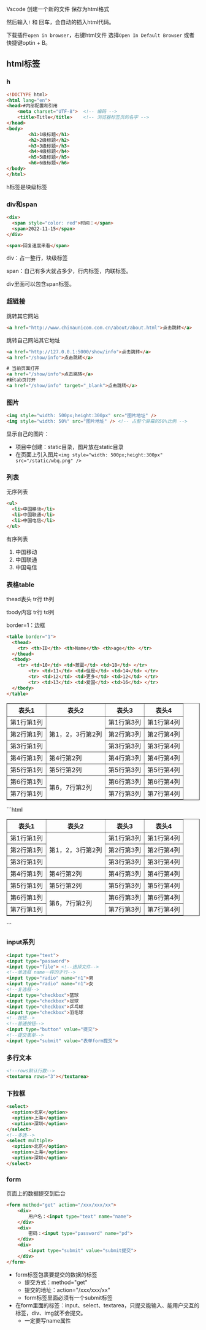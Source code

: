Vscode 创建一个新的文件 保存为html格式

然后输入`!` 和 回车，会自动的插入html代码。

下载插件`open in browser`，右键html文件 选择`Open In Default Browser` 或者快捷键optin + B。

## html标签

### h

```html
<!DOCTYPE html>
<html lang="en">
<head>#内部配置和引用
    <meta charset="UTF-8">	<!-- 编码 -->
    <title>Title</title>	<!-- 浏览器标签页的名字 -->
</head>
<body>
		<h1>1级标题</h1>
		<h2>2级标题</h2>
		<h3>3级标题</h3>
		<h4>4级标题</h4>
		<h5>5级标题</h5>
		<h6>6级标题</h6>
</body>
</html>
```

h标签是块级标签

### div和span

```html
<div>
  <span style="color: red">时间：</span>
  <span>2022-11-15</span>
</div>

<span>回复速度来看</span>
```

div：占一整行，块级标签

span：自己有多大就占多少，行内标签，内联标签。

div里面可以包含span标签。

### 超链接

跳转其它网站

```html
<a href="http://www.chinaunicom.com.cn/about/about.html">点击跳转</a>
```

跳转自己网站其它地址

```html
<a href="http://127.0.0.1:5000/show/info">点击跳转</a>
<a href="/show/info">点击跳转</a>
```

```html
# 当前页面打开
<a href="/show/info">点击跳转</a>
#新tab页打开
<a href="/show/info" target="_blank">点击跳转</a>
```

### 图片

```html
<img style="width: 500px;height:300px" src="图片地址" />
<img style="width: 50%" src="图片地址" /> <!-- 占整个屏幕的50%比例 -->
```

显示自己的图片：

- 项目中创建：static目录，图片放在static目录
- 在页面上引入图片`<img style="width: 500px;height:300px" src="/static/wbq.png" />`

### 列表

无序列表

```html
<ul>
  <li>中国移动</li>
  <li>中国联通</li>
  <li>中国电信</li>
</ul>
```

有序列表

<ol>
  <li>中国移动</li>
  <li>中国联通</li>
  <li>中国电信</li>
</ol>

### 表格table

thead表头 tr行 th列

tbody内容 tr行 td列

border=1：边框

```html
<table border="1">
  <thead>
    <tr> <th>ID</th> <th>Name</th> <th>age</th> </tr>
  </thead>
  <tbody>
    <tr> <td>10</td> <td>蒸蛋</td> <td>18</td> </tr>
        <tr> <td>11</td> <td>但是</td> <td>14</td> </tr>
        <tr> <td>12</td> <td>更多</td> <td>12</td> </tr>
        <tr> <td>13</td> <td>爱国</td> <td>16</td> </tr>
  </tbody>
</table>
```

<table border> 
  <tr><th>表头1</th><th>表头2</th><th>表头3</th><th>表头4</th></tr>
  <tr><td>第1行第1列</td><td rowspan=3>第1，2，3行第2列</td><td>第1行第3列</td><td>第1行第4列</td></tr>
  <tr><td>第2行第1列</td><td>第2行第3列</td><td>第2行第4列</td></tr>
  <tr><td>第3行第1列</td><td>第3行第3列</td><td>第3行第4列</td></tr>
  <tr><td>第4行第1列</td><td>第4行第2列</td><td>第4行第3列</td><td>第4行第4列</td></tr>
  <tr><td>第5行第1列</td><td>第5行第2列</td><td>第5行第3列</td><td>第5行第4列</td></tr>
	<tr><td>第6行第1列</td><td rowspan=2>第6，7行第2列</td><td>第6行第3列</td><td>第6行第4列</td></tr>
  <tr><td>第7行第1列</td><td>第7行第3列</td><td>第7行第4列</td></tr>
</table>
```html
<table border> 
  <tr><th>表头1</th><th>表头2</th><th>表头3</th><th>表头4</th></tr>
  <tr><td>第1行第1列</td><td rowspan=3>第1，2，3行第2列</td><td>第1行第3列</td><td>第1行第4列</td></tr>
  <tr><td>第2行第1列</td><td>第2行第3列</td><td>第2行第4列</td></tr>
  <tr><td>第3行第1列</td><td>第3行第3列</td><td>第3行第4列</td></tr>
  <tr><td>第4行第1列</td><td>第4行第2列</td><td>第4行第3列</td><td>第4行第4列</td></tr>
  <tr><td>第5行第1列</td><td>第5行第2列</td><td>第5行第3列</td><td>第5行第4列</td></tr>
	<tr><td>第6行第1列</td><td rowspan=2>第6，7行第2列</td><td>第6行第3列</td><td>第6行第4列</td></tr>
  <tr><td>第7行第1列</td><td>第7行第3列</td><td>第7行第4列</td></tr>
</table>
```

### input系列

```html
<input type="text">
<input type="password">
<input type="file"> <!--选择文件-->
<!--单选框 name一样的才行-->
<input type="radio" name="n1">男
<input type="radio" name="n1">女
<!--复选框-->
<input type="checkbox">篮球
<input type="checkbox">足球
<input type="checkbox">乒乓球
<input type="checkbox">羽毛球
<!--按钮-->
<!--普通按钮-->
<input type="button" value="提交">
<!--提交表单-->
<input type="submit" value="表单form提交">
```

### 多行文本

```html
<!--rows默认行数-->
<textarea rows="3"></textarea>
```

### 下拉框

```html
<select>
  <option>北京</option> 
  <option>上海</option> 
  <option>深圳</option>
</select>
<!--多选-->
<select multiple>
  <option>北京</option> 
  <option>上海</option> 
  <option>深圳</option>
</select>
```

### form

页面上的数据提交到后台

```html
<form method="get" action="/xxx/xxx/xx">
    <div>
        用户名：<input type="text" name="name">
    </div>
    <div>
        密码：<input type="password" name="pd">
    </div>
    <div>
        <input type="submit" value="submit提交">
    </div>
</form>
```

- form标签包裹要提交的数据的标签
  - 提交方式：method="get"
  - 提交的地址：action="/xxx/xxx/xx"
  - form标签里面必须有一个submit标签
- 在form里面的标签：input、select、textarea，只提交能输入、能用户交互的标签，div、img就不会提交。
  - 一定要写name属性
